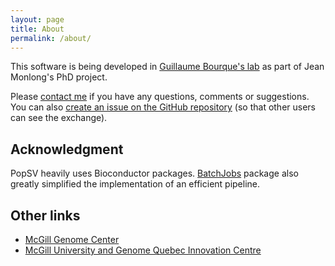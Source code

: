 ```yaml
---
layout: page
title: About
permalink: /about/
---
```


This software is being developed in [Guillaume Bourque's lab](https://genomequebec.mcgill.ca/gbourque/) as part of Jean Monlong's PhD project.

Please [contact me](mailto:jean.monlong@mail.mcgill.ca) if you have any questions, comments or suggestions. You can also [create an issue on the GitHub repository](https://github.com/jmonlong/PopSV/issues) (so that other users can see the exchange).

## Acknowledgment 

PopSV heavily uses Bioconductor packages. [BatchJobs](https://github.com/tudo-r/BatchJobs) package also greatly simplified the implementation of an efficient pipeline.

## Other links

+ [McGill Genome Center](http://www.mcgillgenomecentre.org/)
+ [McGill University and Genome Quebec Innovation Centre](http://gqinnovationcenter.com/index.aspx?l=e)


